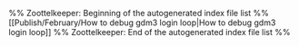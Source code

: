 %% Zoottelkeeper: Beginning of the autogenerated index file list  %%
 [[Publish/February/How to debug gdm3 login loop|How to debug gdm3 login loop]]
%% Zoottelkeeper: End of the autogenerated index file list  %%
